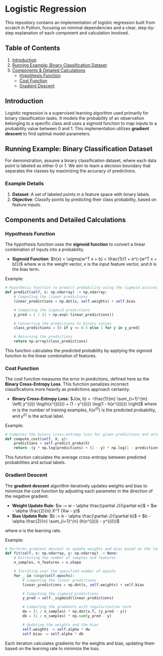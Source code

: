 
# Logistic Regression

This repository contains an implementation of logistic regression built from scratch in Python, focusing on minimal dependencies and a clear, step-by-step explanation of each component and calculation involved.

## Table of Contents

1. [Introduction](#introduction)
2. [Running Example: Binary Classification Dataset](#running-example)
3. [Components & Detailed Calculations](#components-and-detailed-calculations)
    - [Hypothesis Function](#hypothesis-function)
    - [Cost Function](#cost-function)
    - [Gradient Descent](#gradient-descent)

## Introduction

Logistic regression is a supervised learning algorithm used primarily for binary classification tasks. It models the probability of an observation belonging to a specific class and uses a sigmoid function to map inputs to a probability value between 0 and 1. This implementation utilizes **gradient descent** to find optimal model parameters.

## Running Example: Binary Classification Dataset

For demonstration, assume a binary classification dataset, where each data point is labeled as either 0 or 1. We aim to learn a decision boundary that separates the classes by maximizing the accuracy of predictions.

### Example Details

1. **Dataset**: A set of labeled points in a feature space with binary labels.
2. **Objective**: Classify points by predicting their class probability, based on feature inputs.

## Components and Detailed Calculations

### Hypothesis Function

The hypothesis function uses the **sigmoid function** to convert a linear combination of inputs into a probability.

- **Sigmoid Function**:
  $h(x) = \sigma(w^T x + b) = \frac{1}{1 + e^{-(w^T x + b)}}$
  where $w$ is the weight vector, $x$ is the input feature vector, and $b$ is the bias term.

Example:
```python
# Hypothesis function to predict probability using the sigmoid activation
def predict(self, x: np.ndarray) -> np.ndarray:    
    # Computing the linear predictions
    linear_predictions = np.dot(x, self.weights) + self.bias

    # Computing the sigmoid predictions
    y_pred = 1 / (1 + np.exp(-linear_predictions))

    # Converting the predictions to binary values
    class_predictions = [0 if y <= 0.5 else 1 for y in y_pred]

    # Returning the predictions
    return np.array(class_predictions)
```

This function calculates the predicted probability by applying the sigmoid function to the linear combination of features.

### Cost Function

The cost function measures the error in predictions, defined here as the **Binary Cross-Entropy Loss**. This function penalizes incorrect classifications more heavily as predictions approach certainty.

- **Binary Cross-Entropy Loss**:
  $J(w, b) = -\frac{1}{m} \sum_{i=1}^{m} \left[ y^{(i)} \log(h(x^{(i)})) + (1 - y^{(i)}) \log(1 - h(x^{(i)})) \right]$
  where $m$ is the number of training examples, $h(x^{(i)})$ is the predicted probability, and $y^{(i)}$ is the actual label.

Example:
```python
# Computes the binary cross-entropy loss for given predictions and actual values
def compute_cost(self, X, y):
    predictions = self.predict_proba(X)
    return -(y * np.log(predictions) + (1 - y) * np.log(1 - predictions)).mean()
```

This function calculates the average cross-entropy between predicted probabilities and actual labels.

### Gradient Descent

The **gradient descent** algorithm iteratively updates weights and bias to minimize the cost function by adjusting each parameter in the direction of the negative gradient.

- **Weight Update Rule**:
  $w := w - \alpha \frac{\partial J}{\partial w}$ = $w - \alpha \frac{2}{n} X^T (Xw - y)$
- **Bias Update Rule**:
  $b := b - \alpha \frac{\partial J}{\partial b}$ = $b - \alpha \frac{2}{n} \sum_{i=1}^{n} (h(x^{(i)}) - y^{(i)})$

where $\alpha$ is the learning rate.

Example:
```python
# Performs gradient descent to update weights and bias based on the learning rate
def fit(self, x: np.ndarray, y: np.ndarray) -> None:    
    # Extracting the number of samples and features
    n_samples, n_features = x.shape

    # Iterating over the specified number of epochs
    for _ in range(self.epochs):
        # Computing the linear predictions
        linear_predictions = np.dot(x, self.weights) + self.bias

        # Computing the sigmoid predictions
        y_pred = self._sigmoid(linear_predictions)

        # Computing the gradients with regularization term
        dw = (1 / n_samples) * np.dot(x.T, (y_pred - y))
        db = (1 / n_samples) * np.sum(y_pred - y)

        # Updating the weights and the bias
        self.weights -= self.alpha * dw
        self.bias -= self.alpha * db
```

Each iteration calculates gradients for the weights and bias, updating them based on the learning rate to minimize the loss.